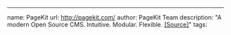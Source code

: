 ---
name: PageKit
url: http://pagekit.com/
author: PageKit Team
description: "A modern Open Source CMS. Intuitive. Modular. Flexible. [[Source]](https://github.com/pagekit/pagekit)"
tags: